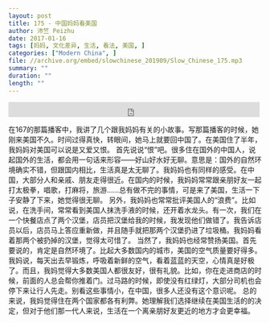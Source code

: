 ```yaml
---
layout: post
title: 175 - 中国妈妈看美国
author: 沛竺 Peizhu
date: 2017-01-16
tags: [妈妈, 文化差异, 生活, 看法, 美国, ]
categories: ["Modern China", ]
file: //archive.org/embed/slowchinese_201909/Slow_Chinese_175.mp3
summary: ""
duration: ""
length: ""
---
```


<iframe src="https://archive.org/embed/slowchinese_201909/Slow_Chinese_175.mp3" width="500" height="30" frameborder="0" webkitallowfullscreen="true" mozallowfullscreen="true" allowfullscreen></iframe>

在167的那篇播客中，我讲了几个跟我妈妈有关的小故事。写那篇播客的时候，她刚来美国不久。时间过得真快，转眼间，她马上就要回中国了。在美国住了半年，我妈妈对美国可以说是又爱又恨。
首先说说“恨”吧。很多住在国外的中国人，说起国外的生活，都会用一句话来形容——好山好水好无聊。意思是：国外的自然环境确实不错，但跟国内相比，生活真是太无聊了。我妈妈也有同样的感受。在中国，大部分人和亲戚、朋友走得很近。在国内的时候，我妈妈常常跟亲朋好友一起打太极拳，唱歌，打麻将，旅游……总有做不完的事情，可是来了美国，生活一下子安静了下来，她觉得很无聊。
另外，我妈妈也常常批评美国人的“浪费”。比如说，在洗手间，常常看到美国人抹洗手液的时候，还开着水龙头。有一次，我们在一个快餐店点了两个汉堡，店员把汉堡给我的时候，我发现他们做错了。我告诉店员以后，店员马上答应重新做，并且随手就把那两个汉堡扔进了垃圾桶。我妈妈看着那两个被扔掉的汉堡，觉得太可惜了。
当然了，我妈妈也经常赞扬美国。首先要说的，肯定是自然环境了。比起大多数国内的城市，美国的空气质量要好得多。我妈说，每天出去早锻炼，呼吸着新鲜的空气，看着蓝蓝的天空，心情真是好极了。而且，我妈觉得大多数美国人都很友好，很有礼貌。比如，你在走进商店的时候，前面的人总会帮你推着门。过马路的时候，即使没有红绿灯，大部分司机也会停下来让行人先走。别看这些事情小，在中国，很多人还没有这个意识呢。
总的来说，我妈觉得住在两个国家都各有利弊。她理解我们选择继续在美国生活的的决定，但对于他们那一代人来说，生活在一个离亲朋好友更近的地方才会更幸福。
